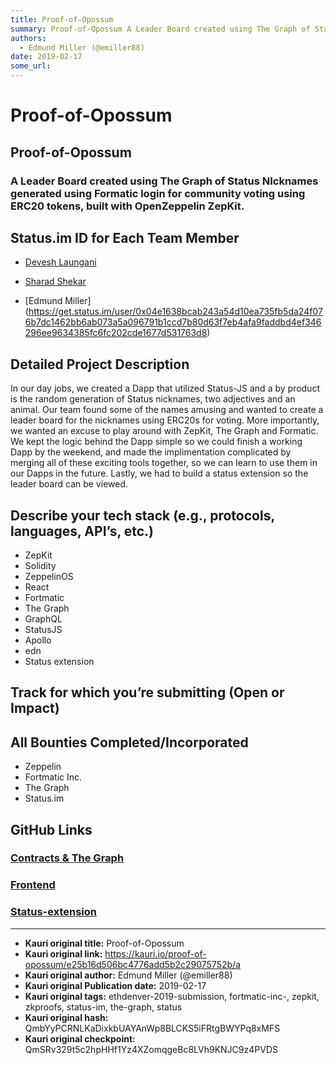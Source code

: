 ```yaml
---
title: Proof-of-Opossum
summary: Proof-of-Opossum A Leader Board created using The Graph of Status NIcknames generated using Formatic login for community voting using ERC20 tokens, built with OpenZeppelin ZepKit. Status.im ID for Each Team Member Devesh Laungani Sharad Shekar Edmund Miller Detailed Project Description In our day jobs, we created a Dapp that utilized Status-JS and a by product is the random generation of Status nicknames, two adjectives and an animal. Our team found some of the names amusing and wanted to create
authors:
  - Edmund Miller (@emiller88)
date: 2019-02-17
some_url: 
---
```


# Proof-of-Opossum



## Proof-of-Opossum

### A Leader Board created using The Graph of Status NIcknames generated using Formatic login for community voting using ERC20 tokens, built with OpenZeppelin ZepKit. 

## Status.im ID for Each Team Member
- [Devesh Laungani](https://get.status.im/user/0x04d599bcb990c52429c807aecddd39c9a9b726d6c16a9958ddaa61fc5ed90b1be7b9980ff5e4c261cf89b2961a02140e3a08f20747827b1aed0a48d444aca31558)

- [Sharad Shekar](https://get.status.imA/user/0x04697c18e3a96b56db7d0cd7b63fc467a04da38484f35de11dc8d9092a9a99694ac55b246da3fd6c61bcd0063ccc6313bd2ded8c280d1546da171a4ea27c7b2820)

- [Edmund Miller] (https://get.status.im/user/0x04e1638bcab243a54d10ea735fb5da24f076b7dc1462bb6ab073a5a096791b1ccd7b80d63f7eb4afa9faddbd4ef346296ee9634385fc6fc202cde1677d531763d8)

## Detailed Project Description
In our day jobs, we created a Dapp that utilized Status-JS and a by product is the random generation of Status nicknames, two adjectives and an animal. Our team found some of the names amusing and wanted to create a leader board for the nicknames using ERC20s for voting. More importantly, we wanted an excuse to play around with ZepKit, The Graph and Formatic. We kept the logic behind the Dapp simple so we could finish a working Dapp by the weekend, and made the implimentation complicated by merging all of these exciting tools together, so we can learn to use them in our Dapps in the future. Lastly, we had to build a status extension so the leader board can be viewed.

## Describe your tech stack (e.g., protocols, languages, API’s, etc.)
- ZepKit
- Solidity
- ZeppelinOS
- React
- Fortmatic
- The Graph
- GraphQL
- StatusJS
- Apollo
- edn
- Status extension

## Track for which you’re submitting (Open or Impact)


## All Bounties Completed/Incorporated

- Zeppelin
- Fortmatic Inc. 
- The Graph
- Status.im

## GitHub Links
### [Contracts & The Graph](https://github.com/Emiller88/proof-of-opossum)
### [Frontend](https://github.com/d7laungani/proof-of-oppossum)
### [Status-extension](https://ipfs.infura.io/ipfs/QmXzHxMLXBeCz9p1bT7SQXKuRZ7AVyxwkmkFdKuLGsQw8r/)







---

- **Kauri original title:** Proof-of-Opossum
- **Kauri original link:** https://kauri.io/proof-of-opossum/e25b16d506bc4776add5b2c29075752b/a
- **Kauri original author:** Edmund Miller (@emiller88)
- **Kauri original Publication date:** 2019-02-17
- **Kauri original tags:** ethdenver-2019-submission, fortmatic-inc-, zepkit, zkproofs, status-im, the-graph, status
- **Kauri original hash:** QmbYyPCRNLKaDixkbUAYAnWp8BLCKS5iFRtgBWYPq8xMFS
- **Kauri original checkpoint:** QmSRv329t5c2hpHHf1Yz4XZomqgeBc8LVh9KNJC9z4PVDS



